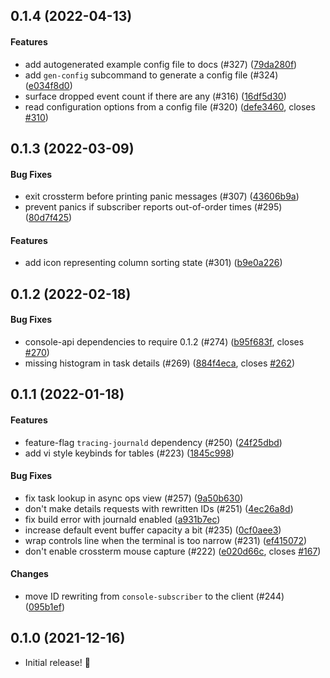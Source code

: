 <a name="0.1.4"></a>
## 0.1.4 (2022-04-13)


#### Features

*  add autogenerated example config file to docs (#327) ([79da280f](79da280f))
*  add `gen-config` subcommand to generate a config file (#324) ([e034f8d0](e034f8d0))
*  surface dropped event count if there are any (#316) ([16df5d30](16df5d30))
*  read configuration options from a config file (#320) ([defe3460](defe3460), closes [#310](310))


<a name="0.1.3"></a>
## 0.1.3 (2022-03-09)


#### Bug Fixes

*  exit crossterm before printing panic messages (#307) ([43606b9a](43606b9a))
*  prevent panics if subscriber reports out-of-order times (#295) ([80d7f425](80d7f425))

#### Features

*  add icon representing column sorting state (#301) ([b9e0a226](b9e0a226))


<a name="0.1.2"></a>
## 0.1.2 (2022-02-18)


#### Bug Fixes

*  console-api dependencies to require 0.1.2 (#274) ([b95f683f](b95f683f), closes [#270](270))
*  missing histogram in task details (#269) ([884f4eca](884f4eca), closes [#262](262))


<a name="0.1.1"></a>
## 0.1.1 (2022-01-18)


#### Features

*  feature-flag `tracing-journald` dependency (#250) ([24f25dbd](24f25dbd))
*  add vi style keybinds for tables (#223) ([1845c998](1845c998))

#### Bug Fixes

*  fix task lookup in async ops view (#257) ([9a50b630](9a50b630))
*  don't make details requests with rewritten IDs (#251) ([4ec26a8d](4ec26a8d))
*  fix build error with journald enabled ([a931b7ec](a931b7ec))
*  increase default event buffer capacity a bit (#235) ([0cf0aee3](0cf0aee3))
*  wrap controls line when the terminal is too narrow (#231) ([ef415072](ef415072))
*  don't enable crossterm mouse capture (#222) ([e020d66c](e020d66c), closes [#167](167))


#### Changes

*  move ID rewriting from `console-subscriber` to the client (#244) ([095b1ef](095b1ef))

<a name="0.1.0"></a>
## 0.1.0 (2021-12-16)

- Initial release! &#x1f389;
